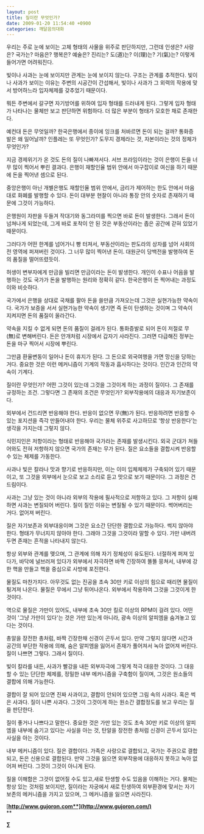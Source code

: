 ```yaml
---
layout: post
title: 질이란 무엇인가?
date: 2009-01-20 11:54:40 +0900
categories: 깨달음의대화
---
```

우리는 주로 눈에 보이는 고체 형태의 사물을 위주로 판단하지만, 그런데 인생은? 사랑은? 국가는? 마음은? 행복은? 예술은? 진리는? 도(道)는? 이(理)는? 기(氣)는? 이렇게 들어가면 어려워진다. 

빛이나 사과는 눈에 보이지만 관계는 눈에 보이지 않는다. 구조는 관계를 추적한다. 빛이나 사과가 보이는 이유는 주변의 시공간이 간섭해서, 빛이나 사과가 그 외력의 작용에 맞서 방어하느라 입자체제를 갖추었기 때문이다.

뭐든 주변에서 갈구면 자기방어를 위하여 입자 형태를 드러내게 된다. 그렇게 입자 형태가 나타나는 물체만 보고 판단하면 위험하다. 더 많은 부분이 형태가 모호한 채로 존재한다.

예컨대 돈은 무엇일까? 한국은행에서 종이에 잉크를 처바르면 돈이 되는 걸까? 통화증발은 왜 일어날까? 인플레는 또 무엇인가? 도무지 경제라는 것, 자본이라는 것의 정체가 무엇인가? 

지금 경제위기가 온 것도 돈의 질이 나빠져서다. 서브 프라임이라는 것이 은행이 돈을 너무 많이 찍어서 뿌린 결과다. 은행이 재할인율 범위 안에서 마구잡이로 여신을 하기 때문에 돈을 찍어낸 셈으로 된다.

중앙은행이 아닌 개별은행도 재할인율 범위 안에서, 금리가 제어하는 한도 안에서 마음대로 화폐를 발행할 수 있다. 돈이 대부분 현찰이 아니라 통장 안의 숫자로 존재하기 때문에 그것이 가능하다.

은행원이 자판을 두들겨 작대기와 동그라미를 찍으면 바로 돈이 발생한다. 그래서 돈이 넘쳐나게 되었는데, 그게 바로 포착이 안 된 것은 부동산이라는 좁은 공간에 갇혀 있었기 때문이다.

그러다가 어떤 한계를 넘어가니 빵 터져서, 부동산이라는 판도라의 상자를 넘어 사회의 전 영역에 퍼져버린 것이다. 그 너무 많이 찍어낸 돈이. 대원군이 당백전을 발행하여 돈의 품질을 떨어뜨렸듯이. 

허생이 변부자에게 만금을 빌리면 만금이라는 돈이 발생한다. 개인이 수표나 어음을 발행하는 것도 국가가 돈을 발행하는 원리와 정확히 같다. 한국은행이 돈 찍어내는 과정도 이와 비슷하다. 

국가에서 은행을 상대로 국채를 팔아 돈을 쓸만큼 가져오는데 그것은 실현가능한 약속이다. 국가가 보증을 서서 실현가능한 약속이 생기면 즉 돈이 탄생하는 것이며 그 약속이 지켜지면 돈의 품질이 올라간다.

약속을 지킬 수 없게 되면 돈의 품질이 걸레가 된다. 통화증발로 되어 돈이 저절로 무(無)로 변해버린다. 돈은 안개처럼 시장에서 갑자기 사라진다. 그러면 다급해진 정부는 돈을 마구 찍어서 시장에 뿌린다.

그만큼 환율변동이 일어나 돈이 휴지가 된다. 그 돈으로 외국여행을 가면 망신을 당하는 거다. 중요한 것은 이런 메커니즘이 기계의 작동과 흡사하다는 것이다. 인간과 인간의 약속이 기계다.

질이란 무엇인가? 어떤 그것이 있는데 그것을 그것이게 하는 과정이 질이다. 그 존재를 규정하는 조건. 그렇다면 그 존재의 조건은 무엇인가? 외부작용에의 대응과 자기보존이다. 

외부에서 건드리면 반응해야 한다. 반응이 없으면 무(無)가 된다. 반응하려면 반응할 수 있는 포지션을 즉각 만들어내야 한다. 우리는 물체 위주로 사고하므로 ‘항상 반응한다’는 생각을 가지는데 그렇지 않다.

식민지인은 저항이라는 형태로 반응해야 국가라는 존재를 발생시킨다. 외국 군대가 쳐들어와도 전혀 저항하지 않으면 국가의 존재는 무가 된다. 질은 요소들을 결합시켜 반응할 수 있는 체제를 가동한다. 

사과나 빛은 칼라나 맛과 향기로 반응하지만, 이는 이미 입체체제가 구축되어 있기 때문이고, 또 그것을 외부에서 눈으로 보고 소리로 듣고 맛으로 보기 때문이다. 그 과정은 건드림이다.

사과는 그냥 있는 것이 아니라 외부의 작용에 필사적으로 저항하고 있다. 그 저항이 실패하면 사과는 변질되어 버린다. 질이 질인 이유는 변질될 수 있기 때문이다. 썩어버리는 거다. 없어져 버린다.

질은 자기보존과 외부대응이며 그것은 요소간 단단한 결합으로 가능하다. 썩지 않아야 한다. 형태가 무너지지 않아야 한다. 그래야 그것을 그것이라 말할 수 있다. 가만 내버려두면 존재는 흔적을 나타내지 않는다. 

항상 외부와 관계를 맺으며, 그 관계에 의해 자기 정체성이 유도된다. 너절하게 퍼져 있다가, 바닥에 널브러져 있다가 외부에서 자극하면 바짝 긴장하여 똘똘 뭉쳐서, 내부에 강한 핵을 만들고 핵을 중심으로 사방에 포진한다.

물질도 마찬가지다. 아무것도 없는 진공을 초속 30만 키로 이상의 힘으로 때리면 물질이 튕겨져 나온다. 물질은 무에서 그냥 튀어나온다. 외부에서 작용하여 그것을 그것이게 한 것이다. 

역으로 물질은 가만이 있어도, 내부에 초속 30만 킬로 이상의 RPM이 걸려 있다. 어떤 것이 '그냥 가만이 있다'는 것은 가만 있는게 아니라, 광속 이상의 알피엠을 숨겨놓고 있다는 것이다. 

총알을 장전한 총처럼, 바짝 긴장한채 신경이 곤두서 있다. 만약 그렇지 않다면 시간과 공간의 부단한 작용에 의해, 숨은 알피엠을 잃어서 존재가 풀어져서 녹아 없어져 버린다. 질이 나쁘면 그렇다. 그래서 질이다.

빛이 칼라를 내든, 사과가 빨강을 내든 외부자극에 그렇게 적극 대응한 것이다. 그 대응할 수 있는 단단한 체제를, 정밀한 내부 메커니즘을 구축함이 질이며, 그것은 원소들의 결합에 의해 가능한다. 

결합이 잘 되어 있으면 진짜 사과이고, 결합이 안되어 있으면 그림 속의 사과다. 혹은 썩은 사과다. 질이 나쁜 사과다. 그것이 그것이게 하는 원소간 결합정도를 보고 우리는 질을 판단한다. 

질이 좋거나 나쁘다고 말한다. 중요한 것은 가만 있는 것도 초속 30만 키로 이상의 알피엠을 내부에 숨기고 있다는 사실을 아는 것, 탄알을 장전한 총처럼 신경이 곤두서 있다는 사실을 아는 것이다.

내부 메커니즘이 있다. 질은 결합이다. 가족은 사랑으로 결합되고, 국가는 주권으로 결합되고, 돈은 신용으로 결합된다. 만약 그것을 잃으면 외부작용에 대응하지 못하고 녹아 없어져 버린다. 그것이 그것이 아니게 된다.

질을 이해함은 그것이 없어질 수도 있고,새로 탄생할 수도 있음을 이해하는 거다. 물체는 항상 있는 것처럼 보이지만, 질이라는 자궁에서 새로 탄생하여 외부환경에 맞서는 자기보존의 메커니즘을 가지고 있으며, 그 메커니즘을 잃으면 사라진다. 

[**http://www.gujoron.com**](http://www.gujoron.com/)**  
** 

**∑**